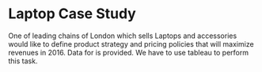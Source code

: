 # Laptop Case Study
One of leading chains of London which sells Laptops and accessories would like to define product strategy and pricing policies that will maximize revenues in 2016. Data for is provided. We have to use tableau to perform this task.
